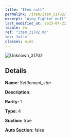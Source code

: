 ```yaml
---
title: "Item null"
permalink: /item/item_31702/
excerpt: "Wing Fighter null"
last_modified_at: 2023-07-21
locale: en
ref: "item_31702.md"
toc: false
classes: wide
---
```



 ![Unknown_31702](/images/item/Settlement_star_p.png)



## Details

 **Name:** *Settlement_star* 

 **Description:** 

 **Rarity:** 1 

 **Type:** 4 

 **Suction:** true 

 **Auto Suction:** false 


